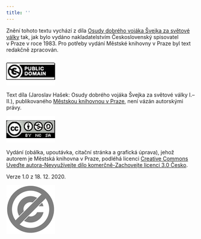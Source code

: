 ```yaml
---
title: ''
---
```


Znění tohoto textu vychází z díla [Osudy dobrého vojáka Švejka za světové války](https://aleph.nkp.cz/F/?func=direct&doc_number=002615338&local_base=CNB) tak, jak bylo vydáno nakladatelstvím Československý spisovatel v Praze v roce 1983. Pro potřeby vydání Městské knihovny v Praze byl text redakčně zpracován.

[![image003.jpg](./resources/image003_fmt.jpeg)](https://creativecommons.org/publicdomain/mark/1.0/deed.cs)

Text díla (Jaroslav Hašek: Osudy dobrého vojáka Švejka za světové války I.–II.), publikovaného [Městskou knihovnou v Praze](https://www.mlp.cz/cz/), není vázán autorskými právy.

[![image001.jpg](./resources/image001_fmt.jpeg)](https://creativecommons.org/licenses/by-nc-sa/3.0/cz/)

Vydání (obálka, upoutávka, citační stránka a grafická úprava), jehož autorem je Městská knihovna v Praze, podléhá licenci [Creative Commons Uveďte autora-Nevyužívejte dílo komerčně-Zachovejte licenci 3.0 Česko](https://creativecommons.org/licenses/by-nc-sa/3.0/cz/).

Verze 1.0 z 18. 12. 2020.

![image004.jpg](./resources/image004_fmt.jpeg)
